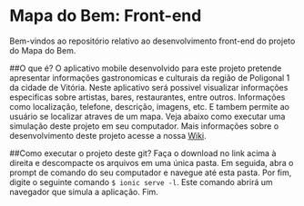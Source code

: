 # Mapa do Bem: Front-end
Bem-vindos ao repositório relativo ao desenvolvimento front-end do projeto do Mapa do Bem.

##O que é?
O aplicativo mobile desenvolvido para este projeto pretende apresentar informações gastronomicas e culturais da região de Poligonal 1 da cidade de Vitória. Neste aplicativo será possivel visualizar informações especificas sobre artistas, bares, restaurantes, entre outros. Informações como localização, telefone, descrição, imagens, etc. E tambem permite ao usuário se localizar atraves de um mapa. Veja abaixo como executar uma simulação deste projeto em seu computador. Mais informações sobre o desenvolvimento deste projeto acesse a nossa [Wiki](https://github.com/LEDS/mapabem-mobile/wiki).

##Como executar o projeto deste git?
Faça o download no link acima à direita e descompacte os arquivos em uma única pasta. Em seguida, abra o prompt de comando do seu computador e navegue até esta pasta. Por fim, digite o seguinte comando `$ ionic serve -l`. Este comando abrirá um navegador que simula a aplicação. Fim.
